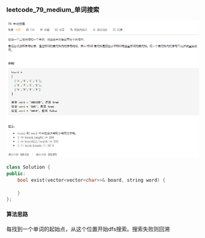 ### leetcode_79_medium_单词搜索

![image-20201230101938103](leetcode_79_medium_单词搜索.assets/image-20201230101938103.png)

```c++
class Solution {
public:
    bool exist(vector<vector<char>>& board, string word) {

    }
};
```

#### 算法思路

每找到一个单词的起始点，从这个位置开始dfs搜索。搜索失败则回溯
